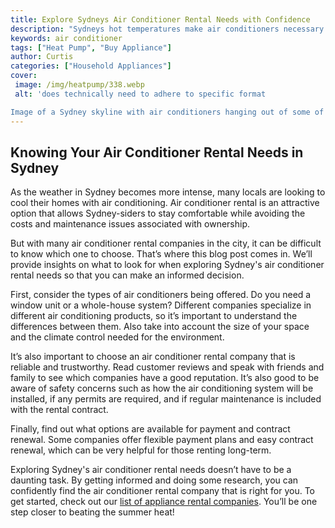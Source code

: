 ```yaml
---
title: Explore Sydneys Air Conditioner Rental Needs with Confidence
description: "Sydneys hot temperatures make air conditioners necessary for relief Find out how to confidently rent the perfect AC for your space and budget in this informative blog post"
keywords: air conditioner
tags: ["Heat Pump", "Buy Appliance"]
author: Curtis
categories: ["Household Appliances"]
cover: 
 image: /img/heatpump/338.webp
 alt: 'does technically need to adhere to specific format

Image of a Sydney skyline with air conditioners hanging out of some of the windows Air Conditioner Rental Sydney'
---
```

## Knowing Your Air Conditioner Rental Needs in Sydney

As the weather in Sydney becomes more intense, many locals are looking to cool their homes with air conditioning. Air conditioner rental is an attractive option that allows Sydney-siders to stay comfortable while avoiding the costs and maintenance issues associated with ownership.

But with many air conditioner rental companies in the city, it can be difficult to know which one to choose. That’s where this blog post comes in. We’ll provide insights on what to look for when exploring Sydney's air conditioner rental needs so that you can make an informed decision. 

First, consider the types of air conditioners being offered. Do you need a window unit or a whole-house system? Different companies specialize in different air conditioning products, so it’s important to understand the differences between them. Also take into account the size of your space and the climate control needed for the environment. 

It’s also important to choose an air conditioner rental company that is reliable and trustworthy. Read customer reviews and speak with friends and family to see which companies have a good reputation. It’s also good to be aware of safety concerns such as how the air conditioning system will be installed, if any permits are required, and if regular maintenance is included with the rental contract.

Finally, find out what options are available for payment and contract renewal. Some companies offer flexible payment plans and easy contract renewal, which can be very helpful for those renting long-term. 

Exploring Sydney's air conditioner rental needs doesn’t have to be a daunting task. By getting informed and doing some research, you can confidently find the air conditioner rental company that is right for you. To get started, check out our [list of appliance rental companies](./pages/appliance-rental). You’ll be one step closer to beating the summer heat!
